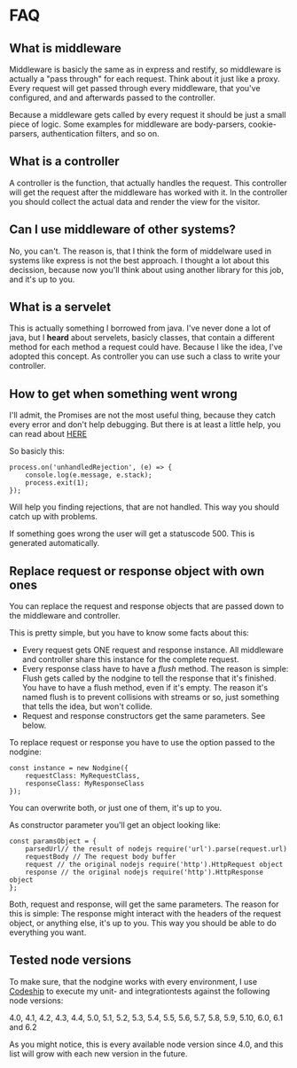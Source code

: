 # FAQ #

## What is middleware ##

Middleware is basicly the same as in express and restify, so middleware is actually a
"pass through" for each request. Think about it just like a proxy. Every request will
get passed through every middleware, that you've configured, and and afterwards passed
to the controller.

Because a middleware gets called by every request it should be just a small piece of logic.
Some examples for middleware are body-parsers, cookie-parsers, authentication filters, and
so on.

## What is a controller ##

A controller is the function, that actually handles the request. This controller will get
the request after the middleware has worked with it. In the controller you should collect
the actual data and render the view for the visitor.

## Can I use middleware of other systems? ##

No, you can't. The reason is, that I think the form of middelware used in systems like
express is not the best approach. I thought a lot about this decission, because now you'll
think about using another library for this job, and it's up to you.

## What is a servelet ##

This is actually something I borrowed from java. I've never done a lot of java, but I **heard**
about servelets, basicly classes, that contain a different method for each method a request
could have. Because I like the idea, I've adopted this concept. As controller you can use such
a class to write your controller.

## How to get when something went wrong ##

I'll admit, the Promises are not the most useful thing, because they catch every error and don't
help debugging. But there is at least a little help, you can read about
[HERE](https://nodejs.org/dist/latest-v4.x/docs/api/process.html#process_event_unhandledrejection)

So basicly this:

	process.on('unhandledRejection', (e) => {
		console.log(e.message, e.stack);
		process.exit(1);
	});

Will help you finding rejections, that are not handled. This way you should catch up with problems.

If something goes wrong the user will get a statuscode 500. This is generated automatically.

## Replace request or response object with own ones ##

You can replace the request and response objects that are passed down to the middleware and controller.

This is pretty simple, but you have to know some facts about this:

* Every request gets ONE request and response instance. All middleware and controller share this
instance for the complete request.
* Every response class have to have a *flush* method. The reason is simple: Flush gets called by the
nodgine to tell the response that it's finished. You have to have a flush method, even if it's empty.
The reason it's named flush is to prevent collisions with streams or so, just something that tells
the idea, but won't collide.
* Request and response constructors get the same parameters. See below.

To replace request or response you have to use the option passed to the nodgine:

    const instance = new Nodgine({
        requestClass: MyRequestClass,
        responseClass: MyResponseClass
    });

You can overwrite both, or just one of them, it's up to you.

As constructor parameter you'll get an object looking like:

    const paramsObject = {
        parsedUrl// the result of nodejs require('url').parse(request.url)
        requestBody // The request body buffer
        request // the original nodejs require('http').HttpRequest object
        response // the original nodejs require('http').HttpResponse object 
    };

Both, request and response, will get the same parameters. The reason for this
is simple: The response might interact with the headers of the request object,
or anything else, it's up to you. This way you should be able to do everything
you want.

## Tested node versions ##

To make sure, that the nodgine works with every environment, I use [Codeship](https://codeship.com)
to execute my unit- and integrationtests against the following node versions:

4.0, 4.1, 4.2, 4.3, 4.4, 5.0, 5.1, 5.2, 5.3, 5.4, 5.5, 5.6, 5.7, 5.8, 5.9, 5.10,
6.0, 6.1 and 6.2

As you might notice, this is every available node version since 4.0, and this
list will grow with each new version in the future.